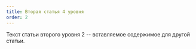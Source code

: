 ```yaml
---
title: Вторая статья 4 уровня
order: 2
---
```


Текст статьи второго уровня 2 -- вставляемое содержимое для другой статьи.